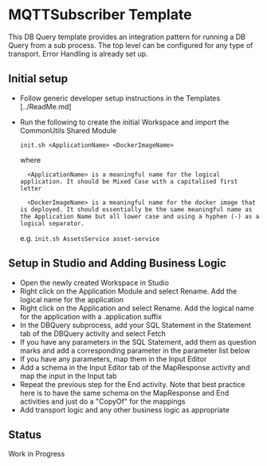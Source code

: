# MQTTSubscriber Template

This DB Query template provides an integration pattern for running a DB Query from a sub process. The top level can be configured for any type of transport. Error Handling is already set up.

## Initial setup

- Follow generic developer setup instructions in the Templates [../ReadMe.md]
- Run the following to create the initial Workspace and import the CommonUtils Shared Module

    `init.sh <ApplicationName> <DockerImageName>`

    where

        <ApplicationName> is a meaningful name for the logical application. It should be Mixed Case with a capitalised first letter

        <DockerImageName> is a meaningful name for the docker image that is deployed. It should essentially be the same meaningful name as the Application Name but all lower case and using a hyphen (-) as a logical separator. 

    e.g. `init.sh AssetsService asset-service`

## Setup in Studio and Adding Business Logic

- Open the newly created Workspace in Studio
- Right click on the Application Module and select Rename. Add the logical name for the application
- Right click on the Application and select Rename. Add the logical name for the application with a .application suffix
- In the DBQuery subprocess, add your SQL Statement in the Statement tab of the DBQuery activity and select Fetch
- If you have any parameters in the SQL Statement, add them as question marks and add a corresponding parameter in the parameter list below
- If you have any parameters, map them in the Input Editor
- Add a schema in the Input Editor tab of the MapResponse activity and map the input in the Input tab
- Repeat the previous step for the End activity. Note that best practice here is to have the same schema on the MapResponse and End activities and just do a "CopyOf" for the mappings
- Add transport logic and any other business logic as appropriate

## Status 

Work in Progress